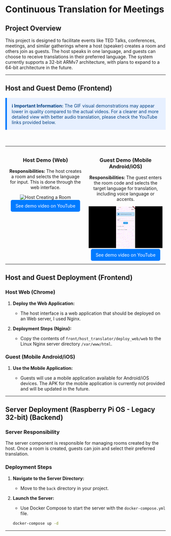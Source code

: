 # Continuous Translation for Meetings

## Project Overview

This project is designed to facilitate events like TED Talks, conferences, meetings, and similar gatherings where a host (speaker) creates a room and others join as guests. The host speaks in one language, and guests can choose to receive translations in their preferred language. The system currently supports a 32-bit ARMv7 architecture, with plans to expand to a 64-bit architecture in the future.

---

## Host and Guest Demo (Frontend)

<div style="background-color: #e7f0ff; border-left: 5px solid #007bff; padding: 15px; margin-bottom: 20px; color: #004085;">
    <strong>ℹ️ Important Information:</strong> The GIF visual demonstrations may appear lower in quality compared to the actual videos. For a clearer and more detailed view with better audio translation, please check the YouTube links provided below.
</div>

&nbsp;

<table style="width: 100%; border-collapse: collapse;">
  <tr>
    <td style="padding: 10px; vertical-align: top; text-align: center; width: 50%;">
      <h3>Host Demo (Web)</h3>
      <p><strong>Responsibilities:</strong> The host creates a room and selects the language for input. This is done through the web interface.</p>
      <img src="./docs/host_gif.gif" alt="Host Creating a Room" style="max-width: 100%; height: auto;">
      <br>
      <a href="https://youtu.be/ODbYDyy6c2k" target="_blank" style="display: inline-block; padding: 10px 15px; background-color: #007bff; color: white; text-decoration: none; border-radius: 5px;">See demo video on YouTube</a>
    </td>
    <td style="padding: 10px; vertical-align: top; text-align: center; width: 50%;">
      <h3>Guest Demo (Mobile Android/iOS)</h3>
      <p><strong>Responsibilities:</strong> The guest enters the room code and selects the target language for translation, including voice language or accents.</p>
      <img src="./docs/guest_gif.gif" alt="Guest Joining a Room" style="max-width: 100%; height: auto;">
      <br>
      <a href="https://youtu.be/RgRMhfmq0Ew" target="_blank" style="display: inline-block; padding: 10px 15px; background-color: #007bff; color: white; text-decoration: none; border-radius: 5px;">See demo video on YouTube</a>
    </td>
  </tr>
</table>

## Host and Guest Deployment (Frontend)

### Host Web (Chrome)

1. **Deploy the Web Application:**

    - The host interface is a web application that should be deployed on an Web server, I used Nginx.

2. **Deployment Steps (Nginx):**

    - Copy the contents of `front/host_translator/deploy_web/web` to the Linux Nginx server directory `/var/www/html`.

### Guest (Mobile Android/iOS)

1. **Use the Mobile Application:**

    - Guests will use a mobile application available for Android/iOS devices. The APK for the mobile application is currently not provided and will be updated in the future.

---

## Server Deployment (Raspberry Pi OS - Legacy 32-bit) (Backend)

### Server Responsibility

The server component is responsible for managing rooms created by the host. Once a room is created, guests can join and select their preferred translation.

### Deployment Steps

1. **Navigate to the Server Directory:**

    - Move to the `back` directory in your project.

2. **Launch the Server:**

    - Use Docker Compose to start the server with the `docker-compose.yml` file.

    ```bash
    docker-compose up -d
    ```

---
